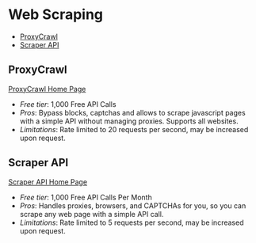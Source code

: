 # Web Scraping

<!-- TOC depthFrom:2 -->

- [ProxyCrawl](#proxycrawl)
- [Scraper API](#scraper-api)

<!-- /TOC -->

## ProxyCrawl

[ProxyCrawl Home Page](https://proxycrawl.com)

* *Free tier*: 1,000 Free API Calls
* *Pros*: Bypass blocks, captchas and allows to scrape javascript pages with a simple API without managing proxies. Supports all websites.
* *Limitations*: Rate limited to 20 requests per second, may be increased upon request.

## Scraper API

[Scraper API Home Page](https://www.scraperapi.com/)

* *Free tier*: 1,000 Free API Calls Per Month
* *Pros*: Handles proxies, browsers, and CAPTCHAs for you, so you can scrape any web page with a simple API call.
* *Limitations*: Rate limited to 5 requests per second, may be increased upon request.
